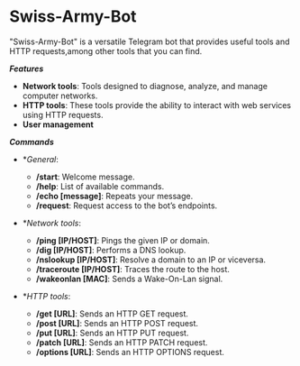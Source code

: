 # Swiss-Army-Bot
"Swiss-Army-Bot" is a versatile Telegram bot that provides useful tools and HTTP requests,among other tools that you can find.

***Features***

- **Network tools**: Tools designed to diagnose, analyze, and manage computer networks.
- **HTTP tools**: These tools provide the ability to interact with web services using HTTP requests.
- **User management** 

***Commands***

   - **General*:
      - **/start**: Welcome message.
      - **/help**: List of available commands.
      - **/echo [message]**: Repeats your message.
      - **/request**: Request access to the bot’s endpoints.
  
   - **Network tools*:

       - **/ping [IP/HOST]**: Pings the given IP or domain.
       - **/dig [IP/HOST]**: Performs a DNS lookup.
       - **/nslookup [IP/HOST]**: Resolve a domain to an IP or viceversa.
       - **/traceroute [IP/HOST]**: Traces the route to the host.
       - **/wakeonlan [MAC]**: Sends a Wake-On-Lan signal.
         
  - **HTTP tools*:
    
       - **/get [URL]**: Sends an HTTP GET request.
       - **/post [URL]**: Sends an HTTP POST request.
       - **/put [URL]**: Sends an HTTP PUT request.
       - **/patch [URL]**: Sends an HTTP PATCH request.
       - **/options [URL]**: Sends an HTTP OPTIONS request.
    

  
